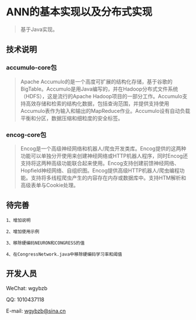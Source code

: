 
# ANN的基本实现以及分布式实现

> 基于Java实现。

## 技术说明

### accumulo-core包

> Apache Accumulo的是一个高度可扩展的结构化存储，基于谷歌的BigTable。Accumulo是用Java编写的，并在Hadoop分布式文件系统（HDFS），这是流行的Apache Hadoop项目的一部分工作。Accumulo支持高效存储和检索的结构化数据，包括查询范围，并提供支持使用Accumulo表作为输入和输出的MapReduce作业。Accumulo设有自动负载平衡和分区，数据压缩和细粒度的安全标签。

### encog-core包

> Encog是一个高级神经网络和机器人/爬虫开发类库。Encog提供的这两种功能可以单独分开使用来创建神经网络或HTTP机器人程序，同时Encog还支持将这两种高级功能联合起来使用。Encog支持创建前馈神经网络、Hopfield神经网络、自组织图。Encog提供高级HTTP机器人/爬虫编程功能。支持将多线程爬虫产生的内容存在内存或数据库中。支持HTM解析和高级表单与Cookie处理。

## 待完善

`1、增加说明`

`2、增加使用示例`

`3、移除硬编码NEURON和CONGRESS的值`
	
`4、在CongressNetwork.java中移除硬编码学习率和阈值`
	
## 开发人员

WeChat: wgybzb

QQ: 1010437118

E-mail: wgybzb@sina.cn



